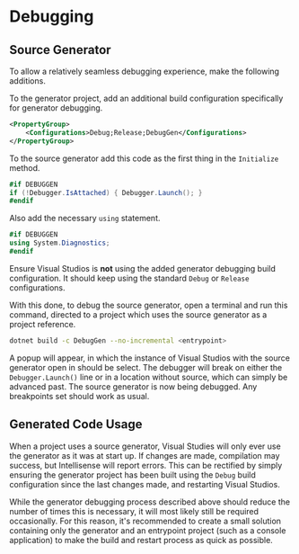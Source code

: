 # Debugging

## Source Generator

To allow a relatively seamless debugging experience, make the following additions.

To the generator project, add an additional build configuration specifically for generator debugging.

```xml
<PropertyGroup>
    <Configurations>Debug;Release;DebugGen</Configurations>
</PropertyGroup>
```

To the source generator add this code as the first thing in the `Initialize` method.

```C#
#if DEBUGGEN
if (!Debugger.IsAttached) { Debugger.Launch(); }
#endif
```

Also add the necessary `using` statement.

```c#
#if DEBUGGEN
using System.Diagnostics;
#endif
```

Ensure Visual Studios is **not** using the added generator debugging build configuration. It should keep using the standard `Debug` or `Release` configurations.

With this done, to debug the source generator, open a terminal and run this command, directed to a project which uses the source generator as a project reference.

```bash
dotnet build -c DebugGen --no-incremental <entrypoint>
```

A popup will appear, in which the instance of Visual Studios with the source generator open in should be select. The debugger will break on either the `Debugger.Launch()` line or in a location  without source, which can simply be advanced past. The source generator is now being debugged. Any breakpoints set should work as usual.

## Generated Code Usage

When a project uses a source generator, Visual Studies will only ever use the generator as it was at start up. If changes are made,  compilation may success, but Intellisense will report errors. This can be rectified by simply ensuring the generator project has been built using the `Debug` build configuration since the last changes made, and restarting Visual Studios.

While the generator debugging process described above should reduce the number of times this is necessary, it will most likely still be required occasionally. For this reason, it's recommended to create a small solution containing only the generator and an entrypoint project (such as a console application) to make the build and restart process as quick as possible.

